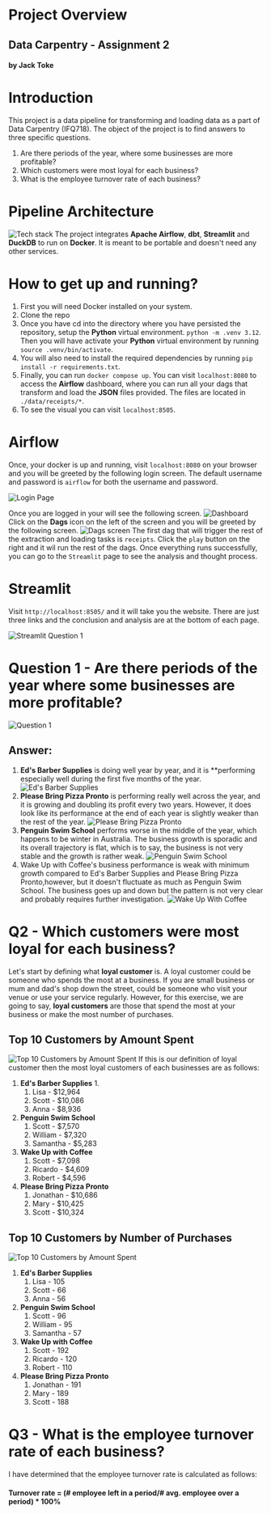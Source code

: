 # Project Overview
## Data Carpentry - Assignment 2
#### by Jack Toke

# Introduction

This project is a data pipeline for transforming and loading data as a part of Data Carpentry (IFQ718).
The object of the project is to find answers to three specific questions.
1. Are there periods of the year, where some businesses are more profitable?
2. Which customers were most loyal for each business?
3. What is the employee turnover rate of each business?

# Pipeline Architecture
![Tech stack](./images/tools_banner.png)
The project integrates **Apache Airflow**, **dbt**, **Streamlit** and **DuckDB** to run on **Docker**.
It is meant to be portable and doesn't need any other services.

# How to get up and running?
1. First you will need Docker installed on your system.
2. Clone the repo
3. Once you have cd into the directory where you have persisted the repository, setup the **Python** virtual environment.
`python -m .venv 3.12`.  Then you will have activate your **Python** virtual environment by running `source .venv/bin/activate`.
4. You will also need to install the required dependencies by running `pip install -r requirements.txt`.
5. Finally, you can run `docker compose up`.  You can visit `localhost:8080` to access the **Airflow** dashboard, 
where you can run all your dags that transform and load the **JSON** files provided.  The files are located in `./data/receipts/*`.
6. To see the visual you can visit `localhost:8505`.

# Airflow
Once, your docker is up and running, visit `localhost:8080` on your browser and you will be greeted by the following login screen.
The default username and password is `airflow` for both the username and password.

![Login Page](./images/airflow_login.jpg)

Once you are logged in your will see the following screen.
![Dashboard](./images/airflow_dashboard1.jpg)
Click on the **Dags** icon on the left of the screen and you will be greeted by the following screen.
![Dags screen](./images/airflow_dashboard.jpg)
The first dag that will trigger the rest of the extraction and loading tasks is `receipts`.  Click the `play` button 
on the right and it wil run the rest of the dags.  Once everything runs successfully, you can go to the `Streamlit` page 
to see the analysis and thought process.

# Streamlit
Visit `http://localhost:8505/` and it will take you the website.  There are just three links and the conclusion 
and analysis are at the bottom of each page.

![Streamlit Question 1](./images/streamlit_q1.jpg)

# Question 1 - Are there periods of the year where some businesses are more profitable?
![Question 1](./images/question1.jpg)

## Answer:
1. **Ed's Barber Supplies** is doing well year by year, and it is **performing especially well during the first five months of the year.
![Ed's Barber Supplies](./images/q1_ed_barber_supplies.jpg)
2. **Please Bring Pizza Pronto** is performing really well across the year, and it is growing and doubling its profit every two years. However, it does look like its performance at the end of each year is slightly weaker than the rest of the year.
![Please Bring Pizza Pronto](./images/q1_please_bring_pizza.jpg)
3. **Penguin Swim School** performs worse in the middle of the year, which happens to be winter in Australia.  The business growth is sporadic and its overall trajectory is flat, which is to say, the business is not very stable and the growth is rather weak.
![Penguin Swim School](./images/q1_penguin_swim_school.jpg)
4. Wake Up with Coffee's business performance is weak with minimum growth compared to Ed's Barber Supplies and Please Bring Pizza Pronto,however, but it doesn't fluctuate as much as Penguin Swim School.  The business goes up and down but the pattern is not very clear and probably requires further investigation. 
![Wake Up With Coffee](./images/q1_wake_up_coffee.jpg)

# Q2 - Which customers were most loyal for each business?
Let's start by defining what **loyal customer** is.  A loyal customer could be someone who spends the most at a business.
If you are small business or mum and dad's shop down the street, could be someone who visit your venue or use your service regularly.
However, for this exercise, we are going to say, **loyal customers** are those that spend the most at your business or 
make the most number of purchases.

## Top 10 Customers by Amount Spent
![Top 10 Customers by Amount Spent](./images/q2_top_10_customers_by_amount_spent.jpg)
If this is our definition of loyal customer then the most loyal customers of each businesses are as follows:
1. **Ed's Barber Supplies** 1.
   1. Lisa - $12,964
   2. Scott - $10,086
   3. Anna - $8,936
2. **Penguin Swim School**
   1. Scott - $7,570
   2. William - $7,320
   3. Samantha - $5,283
3. **Wake Up with Coffee**
   1. Scott - $7,098
   2. Ricardo - $4,609
   3. Robert - $4,596
4. **Please Bring Pizza Pronto**
   1. Jonathan - $10,686
   2. Mary - $10,425
   3. Scott - $10,324

## Top 10 Customers by Number of Purchases
![Top 10 Customers by Amount Spent](./images/q2_top_10_num_purchases.jpg)

1. **Ed's Barber Supplies**
   1. Lisa - 105
   2. Scott - 66
   3. Anna - 56
2. **Penguin Swim School**
   1. Scott - 96
   2. William - 95
   3. Samantha - 57
3. **Wake Up with Coffee**
   1. Scott - 192
   2. Ricardo - 120
   3. Robert - 110
4. **Please Bring Pizza Pronto**
   1. Jonathan - 191
   2. Mary - 189
   3. Scott - 188

# Q3 - What is the employee turnover rate of each business?
I have determined that the employee turnover rate is calculated as follows:
#### Turnover rate = (# employee left in a period/# avg. employee over a period) * 100%


